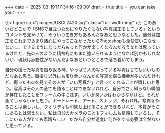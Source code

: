 +++
date = '2025-03-19T17:34:16+09:00'
draft = true
title = 'you can take your'
+++

{{< figure src="/images/DSC02420.jpg" class="full-width-img" >}}
このあいだどこかで「SNSで目立つためにやりたくもない写真加工をしている」というコメントを見かけて、そういう生き方もあるんだなあと思うなどした。自分は加工をこれまであまり熱心にやってこなかったからPhotoshopも全然使いこなせないし、できるようになったらもっと何かが楽しくなるんだろうなとは思っているけれど、先の人のように精神的にもまた強いられるようになれば別かもしれないが、現状は必要性がないんだよなあというところで落ち着いてしまう。

自分の撮った写真を振り返る時、やっぱり人の写っている写真はとてもいいものだなあと思う。街撮り以外にも知り合いなんかの写真を撮る機会が多いんだけれど、撮ったものを見てその人が「いい写真だ」と言ってくれることが嬉しいと思う。写真はその人の全てを語ることはできないけれど、自分でさえ知らない瞬間が存在したことをフレームの中に残す。いいか悪いかはわからないけど。それが全てじゃないかと思う。ポートレート、アート、スナップ、それ以外。写真を作ることは楽しいし、クオリティも印象も上げることができるけれど、本質がそこにあるとは思えない。私は自分のカメラのこともフィルムも信頼しているし、そこにいる人がとても素晴らしい、だから自分が過度に何かをする必要は全然ないと思っている。
